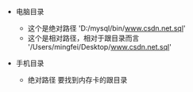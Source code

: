

- 电脑目录
    - 这个是绝对路径  'D:/mysql/bin/www.csdn.net.sql'
    - 这个是相对路径，相对于跟目录而言 '/Users/mingfei/Desktop/www.csdn.net.sql'
    
- 手机目录
    - 绝对路径 要找到内存卡的跟目录